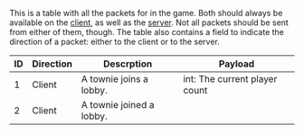 This is a table with all the packets for in the game.
Both should always be available on the [client](https://github.com/TownGame/Town.UI.ReactNative), as well as the [server](https://github.com/TownGame/Town.Server).
Not all packets should be sent from either of them, though.
The table also contains a field to indicate the direction of a packet: either to the client or to the server.

| ID | Direction | Descrption | Payload |
| - | - | - | - |
| 1 | Client | A townie joins a lobby. | int: The current player count |
| 2 | Client | A townie joined a lobby. | |
